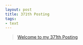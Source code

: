 ```yaml
---
layout: post
title: 371th Posting
tags: 
- text
---
```


> [Welcome to my 371th Posting](https://janghan-kor.tistory.com/1457)
